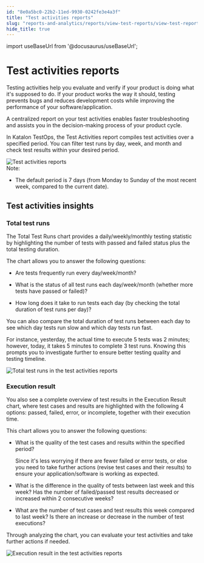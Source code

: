 ```yaml
---
id: "8e0a5bc0-22b2-11ed-9930-0242fe3e4a3f"
title: "Test activities reports"
slug: "reports-and-analytics/reports/view-test-reports/view-test-reports-in-katalon-testops/view-testops-dashboard/test-activities-reports"
hide_title: true
---
```

import useBaseUrl from '@docusaurus/useBaseUrl';


# <a id="id_dashboard-test-activities" class="anchor_top_offset"/><a id="ariaid-title1" class="anchor_top_offset"/>Test activities reports

<p xmlns="http://www.w3.org/1999/xhtml" className="p">Testing activities help you evaluate and verify if your product is doing what it's supposed to do. If your product works the way it should, testing prevents bugs and reduces development costs while improving the performance of your software/application.</p> 
<p xmlns="http://www.w3.org/1999/xhtml" className="p">A centralized report on your test activities enables faster troubleshooting and assists you in the decision-making process of your product cycle.</p> 
<p xmlns="http://www.w3.org/1999/xhtml" className="p">In Katalon TestOps, the <span className="ph uicontrol">Test Activities</span> report compiles test activities over a specified period. You can filter test runs by day, week, and month and check test results within your desired period.</p> 
<div xmlns="http://www.w3.org/1999/xhtml" className="p"><img className="image" src={useBaseUrl("/8e09e690-22b2-11ed-9930-0242fe3e4a3f.png")} alt="Test activities reports" />
  <div className="note note note_note"><span className="note__title">Note:</span> 
    <ul className="ul"><li className="li">
        <p className="p">The default period is 7 days (from Monday to Sunday of the most recent week, compared to the current date).</p>
      </li></ul>
  </div>
</div>

## <a id="concept-9366" class="anchor_top_offset"/>Test activities insights


### Total test runs

<p xmlns="http://www.w3.org/1999/xhtml" className="p">The <span className="ph uicontrol">Total Test Runs</span> chart provides a daily/weekly/monthly testing statistic by highlighting the number of tests with passed and failed status plus the total testing duration.</p> 
<p xmlns="http://www.w3.org/1999/xhtml" className="p">The chart allows you to answer the following questions:</p> 
<ul xmlns="http://www.w3.org/1999/xhtml" className="ul"><li className="li"><p className="p">Are tests frequently run every day/week/month?</p></li><li className="li"><p className="p">What is the status of all test runs each day/week/month (whether more tests have passed or failed)?</p></li><li className="li"><p className="p">How long does it take to run tests each day (by checking the total duration of test runs per day)?</p></li></ul> 
<p xmlns="http://www.w3.org/1999/xhtml" className="p">You can also compare the total duration of test runs between each day to see which day tests run slow and which day tests run fast.</p> 
<p xmlns="http://www.w3.org/1999/xhtml" className="p">For instance, yesterday, the actual time to execute 5 tests was 2 minutes; however, today, it takes 5 minutes to complete 3 test runs. Knowing this prompts you to investigate further to ensure better testing quality and testing timeline.</p> 
<p xmlns="http://www.w3.org/1999/xhtml" className="p"><img className="image" src={useBaseUrl("/8e094a50-22b2-11ed-9930-0242fe3e4a3f.png")} alt="Total test runs in the test activities reports" /></p> 

### Execution result

<p xmlns="http://www.w3.org/1999/xhtml" className="p">You also see a complete overview of test results in the <span className="ph uicontrol">Execution Result</span> chart, where test cases and results are highlighted with the following 4 options: passed, failed, error, or incomplete, together with their execution time.</p> 
<p xmlns="http://www.w3.org/1999/xhtml" className="p">This chart allows you to answer the following questions:</p> 
<ul xmlns="http://www.w3.org/1999/xhtml" className="ul"><li className="li"><p className="p">What is the quality of the test cases and results within the specified period?</p>     <p className="p">Since it's less worrying if there are fewer failed or error tests, or else you need to take further actions (revise test cases and their results) to ensure your application/software is working as expected.</p></li><li className="li"><p className="p">What is the difference in the quality of tests between last week and this week? Has the number of failed/passed test results decreased or increased within 2 consecutive weeks?</p></li><li className="li"><p className="p">What are the number of test cases and test results this week compared to last week? Is there an increase or decrease in the number of test executions?</p></li></ul> 
<p xmlns="http://www.w3.org/1999/xhtml" className="p">Through analyzing the chart, you can evaluate your test activities and take further actions if needed.</p> 
<p xmlns="http://www.w3.org/1999/xhtml" className="p"><img className="image" src={useBaseUrl("/8e08d520-22b2-11ed-9930-0242fe3e4a3f.png")} alt="Execution result in the test activities reports" /></p> 
